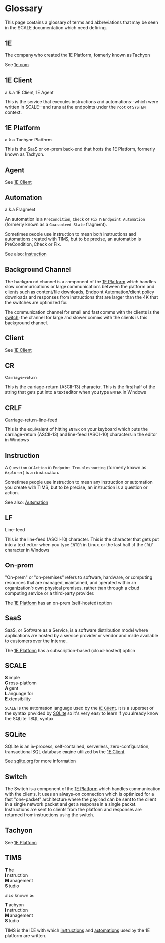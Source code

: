 # Glossary
This page contains a glossary of terms and abbreviations that may be seen in the SCALE documentation which need defining.

## 1E
The company who created the 1E Platform, formerly known as Tachyon

See [1e.com](https://www.1e.com)

## 1E Client
a.k.a 1E Client, 1E Agent
 
This is the service that executes instructions and automations--which were written in SCALE--and runs at the endpoints under the `root` or `SYSTEM` context.

## 1E Platform
a.k.a Tachyon Platform

This is the SaaS or on-prem back-end that hosts the 1E Platform, formerly known as Tachyon.

## Agent
See [1E Client](#1e-client)

## Automation
a.k.a Fragment

An automation is a `PreCondition`, `Check` or `Fix` in `Endpoint Automation` (formerly known as a `Guaranteed State` fragment).

Sometimes people use instruction to mean both instructions and automations created with TIMS, but to be precise, an automation is PreCondition, Check or Fix.

See also: [Instruction](#instruction)

## Background Channel
The background channel is a component of the [1E Platform](#1e-platform) which handles slow communications or large communications between the platform and clients such as content/file downloads, Endpoint Automation/client policy downloads and responses from instructions that are larger than the 4K that the switches are optimized for.

The communication channel for small and fast comms with the clients is the [switch](#switch); the channel for large and slower comms with the clients is this background channel.

## Client
See [1E Client](#1e-client)

## CR
Carriage-return

This is the carriage-return (ASCII-13) character. This is the first half of the string that gets put into a text editor when you type `ENTER` in Windows

## CRLF
Carriage-return-line-feed
 
This is the equivalent of hitting `ENTER` on your keyboard which puts the carriage-return (ASCII-13) and line-feed (ASCII-10) characters in the editor in Windows

## Instruction
A `Question` or `Action` in `Endpoint Troubleshooting` (formerly known as `Explorer`) is an instruction.

Sometimes people use instruction to mean any instruction or automation you create with TIMS, but to be precise, an instruction is a question or action.

See also: [Automation](#automation)

## LF
Line-feed

This is the line-feed (ASCII-10) character. This is the character that gets put into a text editor when you type `ENTER` in Linux, or the last half of the `CRLF` character in Windows

## On-prem
"On-prem" or "on-premises" refers to software, hardware, or computing resources that are managed, maintained, and operated within an organization's own physical premises, rather than through a cloud computing service or a third-party provider.

The [1E Platform](#1e-platform) has an on-prem (self-hosted) option

## SaaS
SaaS, or Software as a Service, is a software distribution model where applications are hosted by a service provider or vendor and made available to customers over the Internet. 

The [1E Platform](#1e-platform) has a subscription-based (cloud-hosted) option

## SCALE
**S**&#8239;imple<br>
**C**&#8239;ross-platform<br>
**A**&#8239;gent<br>
**L**&#8239;anguage for<br>
**E**&#8239;xtensibility<br>

`SCALE` is the automation language used by the [1E Client](#client).
It is a superset of the syntax provided by [SQLite](#sqlite) so it's very easy to learn if you already know the SQLite TSQL syntax

## SQLite
SQLite is an in-process, self-contained, serverless, zero-configuration, transactional SQL database engine utilized by the [1E Client](#client)

See [sqlite.org](https://sqlite.org) for more information

## Switch
The Switch is a component of the [1E Platform](#1e-platform) which handles communication with the clients.  It uses an always-on connection which is optimized for a fast "one-packet" architecture where the payload can be sent to the client in a single network packet and get a response in a single packet. Instructions are sent to clients from the platform and responses are returned from instructions using the switch.  

## Tachyon
See [1E Platform](#1e-platform)

## TIMS
**T**&#8239;he<br>
**I**&#8239;nstruction<br>
**M**&#8239;anagement<br>
**S**&#8239;tudio<br>

also known as

**T**&#8239;achyon<br>
**I**&#8239;nstruction<br>
**M**&#8239;anagement<br>
**S**&#8239;tudio

TIMS is the IDE with which [instructions](#instruction) and [automations](#automation) used by the 1E platform are written.
